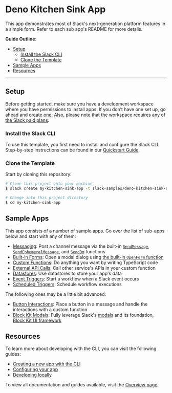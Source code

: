 # Deno Kitchen Sink App

This app demonstrates most of Slack's next-generation platform features in a
simple form. Refer to each sub app's README for more details.

**Guide Outline**:

- [Setup](#setup)
  - [Install the Slack CLI](#install-the-slack-cli)
  - [Clone the Template](#clone-the-template)
- [Sample Apps](#sample-apps)
- [Resources](#resources)

---

## Setup

Before getting started, make sure you have a development workspace where you
have permissions to install apps. If you don’t have one set up, go ahead and
[create one](https://slack.com/create). Also, please note that the workspace
requires any of [the Slack paid plans](https://slack.com/pricing).

### Install the Slack CLI

To use this template, you first need to install and configure the Slack CLI.
Step-by-step instructions can be found in our
[Quickstart Guide](https://api.slack.com/future/quickstart).

### Clone the Template

Start by cloning this repository:

```zsh
# Clone this project onto your machine
$ slack create my-kitchen-sink-app -t slack-samples/deno-kitchen-sink-app

# Change into this project directory
$ cd my-kitchen-sink-app
```

## Sample Apps

This app consists of a number of sample apps. Go over the list of sub-apps below
and start with any of them:

- [Messaging](./Messaging/): Post a channel message via the built-in
  [`SendMessage`](https://api.slack.com/future/functions#send-message),
  [`SendEphemeralMessage`](https://api.slack.com/future/functions#send-ephemeral-message),
  and [`SendDm`](https://api.slack.com/future/functions#send-direct-message)
  functions
- [Built-in Forms](./Built-in_Forms/): Open a modal dialog using
  [the built-in `OpenForm` function](https://api.slack.com/future/functions#open-a-form)
- [Custom Functions](./Custom_Functions/): Do anything you want by writing
  TypeScript code
- [External API Calls](./External_API_Calls/): Call other service's APIs in your
  custom function
- [Datastores](./Datastores/): Use datastores to store your app's data
- [Event Triggers](./Event_Triggers/): Start a workflow when a Slack event
  occurs
- [Scheduled Triggers](./Scheduled_Triggers/): Schedule workflow executions

The following ones may be a little bit advanced:

- [Button Interactions](./Button_Interactions/): Place a button in a message and
  handle the interactions with a custom function
- [Block Kit Modals](./Block_Kit_Modals/): Fully leverage Slack's
  [modals](https://api.slack.com/surfaces/modals/using) and its foundation,
  [Block Kit UI framework](https://api.slack.com/block-kit)

## Resources

To learn more about developing with the CLI, you can visit the following guides:

- [Creating a new app with the CLI](https://api.slack.com/future/create)
- [Configuring your app](https://api.slack.com/future/manifest)
- [Developing locally](https://api.slack.com/future/run)

To view all documentation and guides available, visit the
[Overview page](https://api.slack.com/future/overview).
